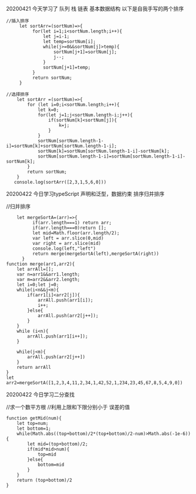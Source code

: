 20200421
  今天学习了 队列  栈  链表   基本数据结构   以下是自我手写的两个排序 

   
    //插入排序
         let sortArr=(sortNum)=>{
              for(let i=1;i<sortNum.length;i++){
                  let j=i-1;
                  let temp=sortNum[i];
                  while(j>=0&&sortNum[j]>temp){
                      sortNum[j+1]=sortNum[j];
                      j--;
                  }
                  sortNum[j+1]=temp;
              }
              return sortNum;
         }

    //选择排序
        let sortArr =(sortNum)=>{
            for (let i=0;i<sortNum.length;i++){
                let k=0;
                for(let j=1;j<sortNum.length-i;j++){
                    if(sortNum[k]<sortNum[j]){
                        k=j;
                    }
                }
                sortNum[sortNum.length-1-i]=sortNum[k]+sortNum[sortNum.length-1-i];
                sortNum[k]=sortNum[sortNum.length-1-i]-sortNum[k];
                sortNum[sortNum.length-1-i]=sortNum[sortNum.length-1-i]-sortNum[k];
            }
            return sortNum;
        }
       console.log(sortArr([2,3,1,5,6,0]))


20200422  今日学习typeScript   声明和泛型，数据约束   排序归并排序

  //归并排序

  
        let mergeSortA=(arr)=>{
              if(arr.length===1) return arr;
              if(arr.length===0)return [];
              let mid=Math.floor(arr.length/2);
              var left = arr.slice(0,mid)
              var right = arr.slice(mid)
              console.log(left,"left")
              return merge(mergeSortA(left),mergeSortA(right))
          }
    function merge(arr1,arr2){
        let arrAll=[];
        var n=arr1&&arr1.length;
        var m=arr2&&arr2.length;
        let i=0;let j=0;
        while(i<n&&j<m){
            if(arr1[i]<arr2[j]){
                arrAll.push(arr1[i]);
                i++;
            }else{
                arrAll.push(arr2[j++]);
            }
        }
        while (i<n){
            arrAll.push(arr1[i++]);
        }

        while(j<m){
            arrAll.push(arr2[j++])
        }
        return arrAll
    }
    let arr2=mergeSortA([1,2,3,4,11,2,34,1,42,52,1,234,23,45,67,8,5,4,9,0])
    
20200422  今日学习二分查找   

//求一个数平方根 //利用上限和下限分别小于 误差的值

    function getMid(num){
        let top=num;
        let bottom=1;
        while(Math.abs((top+bottom)/2*(top+bottom)/2-num)>Math.abs(-1e-6)){
            let mid=(top+bottom)/2;
            if(mid*mid>num){
                top=mid
            }else{
                bottom=mid
            }
        }
        return (top+bottom)/2
    }



